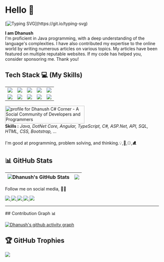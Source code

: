 # Hello 👋

[![Typing SVG](https://readme-typing-svg.herokuapp.com?color=%C02E60FF&lines=Welcome+to+my+profile+!+⭐;Have+a+nice+day!!!;Happy+Coding+...)](https://git.io/typing-svg)

<b>I am Dhanush </b> <br>
I'm proficient in Java programming, with a deep understanding of the language's complexities. I have also contributed my expertise to the online world by writing numerous articles on various topics. My articles have been featured on multiple reputable websites. If my code has helped you, consider sponsoring me. Thank you!
## Tech Stack :computer: (My Skills)
<table>
<tr>
    <td align='center'>
        <a href="https://www.java.com/en/">
        <img src="https://www.vectorlogo.zone/logos/java/java-vertical.svg">
        </a>
    </td>
    <td align='center'>
                <a href="https://angular.io/">
        <img src="https://www.vectorlogo.zone/logos/angular/angular-icon.svg">
        </a>
    </td>
    <td align='center'>
                <a href="https://dotnet.microsoft.com/en-us/apps/aspnet">
        <img src="https://www.vectorlogo.zone/logos/dotnet/dotnet-icon.svg">
         </a>
    </td>
    <td align='center'>
        <img src="https://www.vectorlogo.zone/logos/w3_html5/w3_html5-icon.svg">
    </td>
    <td align='center'>
        <img src="https://www.vectorlogo.zone/logos/w3_css/w3_css-icon.svg">
    </td>
</tr>
<tr>
    <td align='center'>
    <a href="https://developer.mozilla.org/en-US/docs/Web/JavaScript">
    <img src="https://upload.wikimedia.org/wikipedia/commons/thumb/6/6a/JavaScript-logo.png/64px-JavaScript-logo.png">
    </a>
    </td>
    <td align='center'>
    <img src="https://www.vectorlogo.zone/logos/nodejs/nodejs-icon.svg">
    </td>
    <td align='center'>
    <img src="https://www.vectorlogo.zone/logos/git-scm/git-scm-icon.svg">
    </td>
    <td align='center'>    
    <img src="https://www.vectorlogo.zone/logos/getpostman/getpostman-icon.svg">
    </td>
    <td align='center'>
        <a href="https://www.typescriptlang.org/">
        <img src="https://www.vectorlogo.zone/logos/typescriptlang/typescriptlang-icon.svg">
         </a>
    </td>
</tr>
 </table>
 <a href="https://www.c-sharpcorner.com/members/dhanush-krishnan">
<img src="https://www.c-sharpcorner.com/members/dhanush-krishnan/flair.png" width="260" height="58" alt="profile for Dhanush C# Corner - A Social Community of Developers and Programmers" title="profile for Dhanush at C# Corner - A Social Community of Developers and Programmers" />
</a>
<br>
<b>Skills :</b>
<i>Java, DotNet Core, Angular, TypeScript, C#, ASP.Net, API, SQL, HTML, CSS, Bootstrap, ...</i>

I'm good at programming, problem solving, and thinking.:bulb:,:trumpet:,:baseball:,:ice_skate:

## 📊 GitHub Stats
| <img align="center" src="https://github-readme-stats.vercel.app/api?username=dhan-profile&show_icons=true&include_all_commits=true&theme=buefy&hide_border=true&hide=issues" alt="Dhanush's GitHub Stats" /> | <img align="center" src="https://github-readme-stats.vercel.app/api/top-langs/?username=dhan-profile&layout=compact&theme=buefy&hide_border=true" /> |
| ------------- | ------------- |

Follow me on social media, :rainbow_flag:

<a href="https://twitter.com/Dhanushkrish4">
<img src="https://img.icons8.com/fluency/96/000000/twitter.png"/>
</a>

<a href="https://www.linkedin.com/in/dhanush-krishnan-294430104/">
<img src="https://img.icons8.com/color/96/000000/linkedin.png"/>
</a>

<a href="https://github.com/Dhanush9952">
<img src="https://img.icons8.com/color-glass/96/000000/github-2.png"/>
</a>

<a href ="https://www.quora.com/profile/Dhanush-Krishnan-11">
<img src="https://img.icons8.com/external-tal-revivo-color-tal-revivo/96/000000/external-quora-is-a-place-to-gain-and-share-knowledge-logo-color-tal-revivo.png"/>
 </a>
 
 <a href ="https://dev.to/dhanush9952">
 <img src="https://img.icons8.com/ios-filled/100/000000/devpost.png"/>
 </a>
 <hr>
 ## Contribution Graph 📊

[![Dhanush's github activity graph](https://github-readme-activity-graph.vercel.app/graph?username=dhan-profile&theme=high-contrast)](https://github.com/dhan-profile/github-readme-activity-graph)

## 🏆 GitHub Trophies
![](https://github-profile-trophy.vercel.app/?username=dhan-profile&theme=radical&no-frame=false&no-bg=true&margin-w=4)
